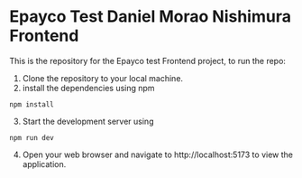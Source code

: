 # Epayco Test Daniel Morao Nishimura Frontend

This is the repository for the Epayco test Frontend project, to run the repo:

1. Clone the repository to your local machine.
2. install the dependencies using npm

```
npm install
```

3. Start the development server using

```
npm run dev
```

4. Open your web browser and navigate to http://localhost:5173 to view the application.
